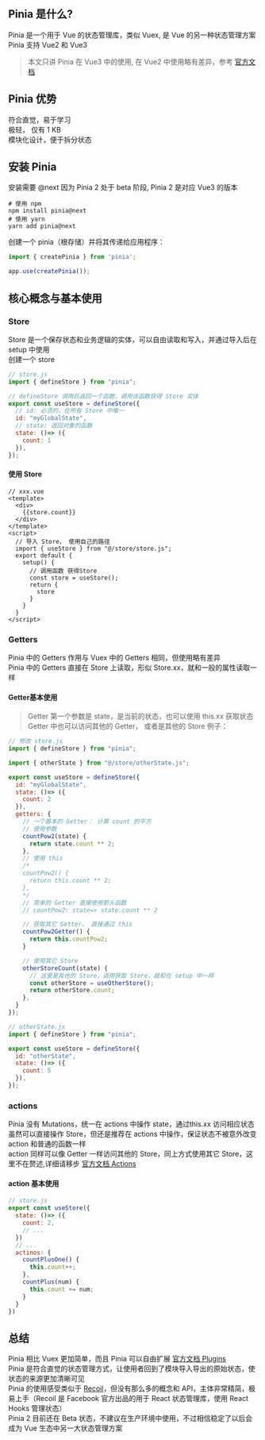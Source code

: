 ## Pinia 是什么?
Pinia 是一个用于 Vue 的状态管理库，类似 Vuex, 是 Vue 的另一种状态管理方案  
Pinia 支持 Vue2 和 Vue3  

> 本文只讲 Pinia 在 Vue3 中的使用, 在 Vue2 中使用略有差异，参考 [官方文档](https://pinia.esm.dev/)

## Pinia 优势
符合直觉，易于学习  
极轻， 仅有 1 KB  
模块化设计，便于拆分状态  

## 安装 Pinia
安装需要 @next 因为 Pinia 2 处于 beta 阶段, Pinia 2 是对应 Vue3 的版本
````
# 使用 npm
npm install pinia@next
# 使用 yarn
yarn add pinia@next
````

创建一个 pinia（根存储）并将其传递给应用程序：  
````javascript
import { createPinia } from 'pinia';

app.use(createPinia());
````

## 核心概念与基本使用

### Store

Store 是一个保存状态和业务逻辑的实体，可以自由读取和写入，并通过导入后在 setup 中使用  
创建一个 store
````javascript
// store.js
import { defineStore } from "pinia";

// defineStore 调用后返回一个函数，调用该函数获得 Store 实体
export const useStore = defineStore({
  // id: 必须的，在所有 Store 中唯一
  id: "myGlobalState",
  // state: 返回对象的函数
  state: ()=> ({
    count: 1
  }),
});
````

#### 使用 Store
````vue
// xxx.vue
<template>
  <div>
    {{store.count}}
  </div>
</template>
<script>
  // 导入 Store， 使用自己的路径
  import { useStore } from "@/store/store.js";
  export default {
    setup() {
      // 调用函数 获得Store
      const store = useStore();
      return {
        store
      }
    }
  }
</script>
````

### Getters

Pinia 中的 Getters 作用与 Vuex 中的 Getters 相同，但使用略有差异  
Pinia 中的 Getters 直接在 Store 上读取，形似 Store.xx，就和一般的属性读取一样  

#### Getter基本使用
>Getter 第一个参数是 state，是当前的状态，也可以使用 this.xx 获取状态  
>Getter 中也可以访问其他的 Getter， 或者是其他的 Store
例子：
````javascript
// 修改 store.js
import { defineStore } from "pinia";

import { otherState } from "@/store/otherState.js";

export const useStore = defineStore({
  id: "myGlobalState",
  state: ()=> ({
    count: 2
  }),
  getters: {
    // 一个基本的 Getter： 计算 count 的平方
    // 使用参数
    countPow2(state) {
      return state.count ** 2;
    },
    // 使用 this
    /* 
    countPow2() {
      return this.count ** 2;
    }, 
    */
    // 简单的 Getter 直接使用箭头函数
    // countPow2: state=> state.count ** 2

    // 获取其它 Getter， 直接通过 this
    countPow2Getter() {
      return this.countPow2;
    }

    // 使用其它 Store
    otherStoreCount(state) {
      // 这里是其他的 Store，调用获取 Store，就和在 setup 中一样
      const otherStore = useOtherStore();
      return otherStore.count;
    },
  }
});

// otherState.js
import { defineStore } from "pinia";

export const useStore = defineStore({
  id: "otherState",
  state: ()=> ({
    count: 5
  }),
});
````



### actions
Pinia 没有 Mutations，统一在 actions 中操作 state，通过this.xx 访问相应状态  
虽然可以直接操作 Store，但还是推荐在 actions 中操作，保证状态不被意外改变  
action 和普通的函数一样  
action 同样可以像 Getter 一样访问其他的 Store，同上方式使用其它 Store，这里不在赘述,详细请移步 [官方文档 Actions](https://pinia.esm.dev/core-concepts/actions.html)  
#### action 基本使用
````javascript
// store.js
export const useStore({
  state: ()=> ({
    count: 2,
    // ...
  })
  // ...
  actinos: {
    countPlusOne() {
      this.count++;
    },
    countPlus(num) {
      this.count += num;
    }
  }
})
````

## 总结
Pinia 相比 Vuex 更加简单，而且 Pinia 可以自由扩展 [官方文档 Plugins](https://pinia.esm.dev/core-concepts/plugins.html)  
Pinia 是符合直觉的状态管理方式，让使用者回到了模块导入导出的原始状态，使状态的来源更加清晰可见  
Pinia 的使用感受类似于 [Recoil](https://recoiljs.org/zh-hans/)，但没有那么多的概念和 API，主体非常精简，极易上手（Recoil 是 Facebook 官方出品的用于 React 状态管理库，使用 React Hooks 管理状态）  
Pinia 2 目前还在 Beta 状态，不建议在生产环境中使用，不过相信稳定了以后会成为 Vue 生态中另一大状态管理方案